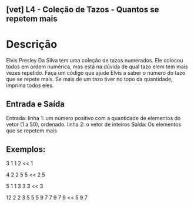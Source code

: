 ## [vet] L4 - Coleção de Tazos - Quantos se repetem mais

# Descrição
Elvis Presley Da Silva tem uma coleção de tazos numerados. Ele colocou todos em ordem numérica, mas está na dúvida de qual tazo elem tem mais vezes repetido. Faça um código que ajude Elvis a saber o número do tazo que se repete mais. Se mais de um tazo tiver no topo da quantidade, imprima todos eles.


## Entrada e Saída

Entrada: 
linha 1: um número positivo com a quantidade de elementos do vetor (1 a 50), ordenado.
linha 2: o vetor de inteiros
Saída: 
Os elementos que se repetem mais

## Exemplos:
>>
3
1 1 2
<<
1

>>
4
2 2 5 5
<<
2 5

>>
5 
1 1 3 3 3
<<
3

>>
12
2 2 3 5 5 5 9 7 7 9 7 9
<<
5 9 7

